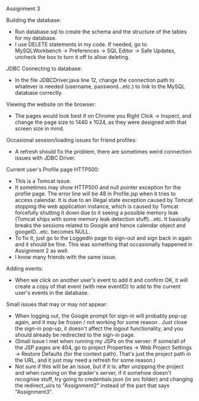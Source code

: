 Assignment 3

Building the database:
- Run database.sql to create the schema and the structure of the tables for my database. 
- I use DELETE statements in my code. If needed, go to MySQLWorkbench -> Preferences -> SQL Editor -> Safe Updates, uncheck the box to turn it off to allow deleting. 

JDBC Connecting to database:
- In the file JDBCDriver.java line 12, change the connection path to whatever is needed (username, password...etc.) to link to the MySQL database correctly. 

Viewing the website on the browser:
- The pages would look best if on Chrome you Right Click -> Inspect, and change the page size to 1440 x 1024, as they were designed with that screen size in mind. 

Occasional session/loading issues for friend profiles:
- A refresh should fix the problem, there are sometimes weird connection issues with JDBC Driver. 

Current user's Profile page HTTP500:
- This is a Tomcat issue. 
- It sometimes may show HTTP500 and null pointer exception for the profile page. The error line will be 48 in Profile.jsp when it tries to access calendar. It is due to an illegal state exception caused by Tomcat stopping the web application instance, which is caused by Tomcat forcefully shutting it down due to it seeing a possible memory leak (Tomcat ships with some memory leak detection stuff)...etc. It basically breaks the sessions related to Google and hence calendar object and googeID...etc. becomes NULL.
- To fix it, just go to the LoggedIn page to sign-out and sign back in again and it should be fine. This was something that occasionally happened in Assignment 2 as well. 
- I know many friends with the same issue. 

Adding events:
- When we click on another user's event to add it and confirm OK, it will create a copy of that event (with new eventID) to add to the current user's events in the database.

Small issues that may or may not appear:
- When logging out, the Google prompt for sign-in will probably pop-up again, and it may be frozen / not working for some reason . Just close the sign-in pop-up, it doesn't affect the logout functionality, and you should already be redirected to the sign-in page. 
- (Small issue I met when running my JSPs on the server: If some/all of the JSP pages are 404, go to project Properties -> Web Project Settings -> Restore Defaults (for the context path). That's just the project path in the URL, and it just may need a refresh for some reason.)
- Not sure if this will be an issue, but if it is: after unzipping the project and when running on the grader's server, if it somehow doesn't recognise stuff, try going to credentials.json (in src folder) and changing the redirect_uirs to "Assignment2" instead of the part that says "Assignment3".

